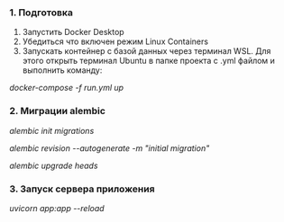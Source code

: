 ### 1. Подготовка
1. Запустить Docker Desktop
2. Убедиться что включен режим Linux Containers
3. Запускать контейнер с базой данных через терминал WSL. 
Для этого открыть терминал Ubuntu в папке проекта с .yml файлом и выполнить команду:

*docker-compose -f run.yml up*

### 2. Миграции alembic

*alembic init migrations*

*alembic revision --autogenerate -m "initial migration"*

*alembic upgrade heads*

### 3. Запуск сервера приложения

*uvicorn app:app --reload*
